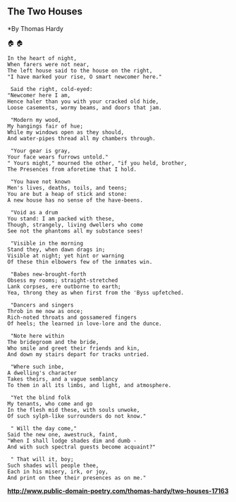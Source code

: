 ## The Two Houses
*By Thomas Hardy

:house: :house:

    In the heart of night,
    When farers were not near,
    The left house said to the house on the right,
    "I have marked your rise, O smart newcomer here."

     Said the right, cold-eyed:
    "Newcomer here I am,
    Hence haler than you with your cracked old hide,
    Loose casements, wormy beams, and doors that jam.

     "Modern my wood,
    My hangings fair of hue;
    While my windows open as they should,
    And water-pipes thread all my chambers through.

     "Your gear is gray,
    Your face wears furrows untold."
    " Yours might," mourned the other, "if you held, brother,
    The Presences from aforetime that I hold.

     "You have not known
    Men's lives, deaths, toils, and teens;
    You are but a heap of stick and stone:
    A new house has no sense of the have-beens.

     "Void as a drum
    You stand: I am packed with these,
    Though, strangely, living dwellers who come
    See not the phantoms all my substance sees!

     "Visible in the morning
    Stand they, when dawn drags in;
    Visible at night; yet hint or warning
    Of these thin elbowers few of the inmates win.

     "Babes new-brought-forth
    Obsess my rooms; straight-stretched
    Lank corpses, ere outborne to earth;
    Yea, throng they as when first from the 'Byss upfetched.

     "Dancers and singers
    Throb in me now as once;
    Rich-noted throats and gossamered fingers
    Of heels; the learned in love-lore and the dunce.

     "Note here within
    The bridegroom and the bride,
    Who smile and greet their friends and kin,
    And down my stairs depart for tracks untried.

     "Where such inbe,
    A dwelling's character
    Takes theirs, and a vague semblancy
    To them in all its limbs, and light, and atmosphere.

     "Yet the blind folk
    My tenants, who come and go
    In the flesh mid these, with souls unwoke,
    Of such sylph-like surrounders do not know."

     " Will the day come,"
    Said the new one, awestruck, faint,
    "When I shall lodge shades dim and dumb -
    And with such spectral guests become acquaint?"

     " That will it, boy;
    Such shades will people thee,
    Each in his misery, irk, or joy,
    And print on thee their presences as on me."
    
   **http://www.public-domain-poetry.com/thomas-hardy/two-houses-17163**
